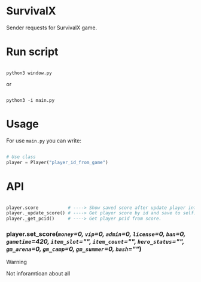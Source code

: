 # SurvivalX
Sender requests for SurvivalX game.

# Run script
```

python3 window.py

```
or
```

python3 -i main.py

```

# Usage
For use ```main.py``` you can write:
```python

# Use class
player = Player("player_id_from_game")

```

# API
```python

player.score           # ----> Show saved score after update player information.
player._update_score() # ----> Get player score by id and save to self.score.
player._get_pcid()     # ----> Get player pcid from score.

```

### player.set_score(*`money`=0, `vip`=0, `admin`=0, `license`=0, `ban`=0, `gametime`=420, `item_slot`="", `item_count`="", `hero_status`="", `gm_arena`=0, `gm_camp`=0, `gm_summer`=0, `hash`=""*)
> [!WARNING]
> Not inforamtioan about all
